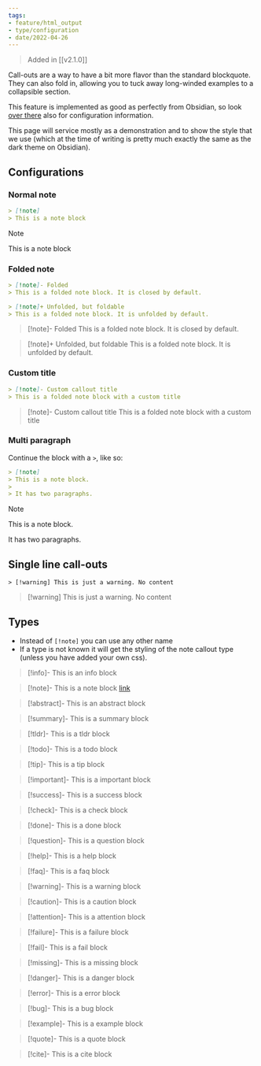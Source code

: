 ```yaml
---
tags:
- feature/html_output
- type/configuration
- date/2022-04-26
---
```

> Added in [[v2.1.0]]

Call-outs are a way to have a bit more flavor than the standard blockquote. They can also fold in, allowing you to tuck away long-winded examples to a collapsible section.

This feature is implemented as good as perfectly from Obsidian, so look [over there](https://help.obsidian.md/How+to/Use+callouts) also for configuration information.

This page will service mostly as a demonstration and to show the style that we use (which at the time of writing is pretty much exactly the same as the dark theme on Obsidian).

## Configurations
### Normal note
``` markdown
> [!note]
> This is a note block
```

> [!note]
> This is a note block

### Folded note
``` markdown
> [!note]- Folded
> This is a folded note block. It is closed by default.

> [!note]+ Unfolded, but foldable
> This is a folded note block. It is unfolded by default.
```

> [!note]- Folded
> This is a folded note block. It is closed by default.

> [!note]+ Unfolded, but foldable
> This is a folded note block. It is unfolded by default.

### Custom title
``` markdown
> [!note]- Custom callout title
> This is a folded note block with a custom title
```
> [!note]- Custom callout title
> This is a folded note block with a custom title

### Multi paragraph
Continue the block with a `>`, like so:
``` markdown
> [!note]
> This is a note block.
>
> It has two paragraphs.
```
> [!note]
> This is a note block.
>
> It has two paragraphs.


## Single line call-outs
```
> [!warning] This is just a warning. No content
```

> [!warning] This is just a warning. No content



## Types
- Instead of `[!note]` you can use any other name
- If a type is not known it will get the styling of the note callout type (unless you have added your own css).

> [!info]- 
> This is an info block

> [!note]- 
> This is a note block [link](brtdar)

> [!abstract]- 
> This is an abstract block

> [!summary]- 
> This is a summary block

> [!tldr]- 
> This is a tldr block

> [!todo]- 
> This is a todo block

> [!tip]- 
> This is a tip block

> [!important]- 
> This is a important block

> [!success]- 
> This is a success block

> [!check]- 
> This is a check block

> [!done]- 
> This is a done block

> [!question]- 
> This is a question block

> [!help]- 
> This is a help block

> [!faq]- 
> This is a faq block

> [!warning]- 
> This is a warning block

> [!caution]- 
> This is a caution block

> [!attention]- 
> This is a attention block

> [!failure]- 
> This is a failure block

> [!fail]- 
> This is a fail block

> [!missing]- 
> This is a missing block

> [!danger]- 
> This is a danger block

> [!error]- 
> This is a error block

> [!bug]- 
> This is a bug block

> [!example]- 
> This is a example block

> [!quote]- 
> This is a quote block

> [!cite]- 
> This is a cite block

